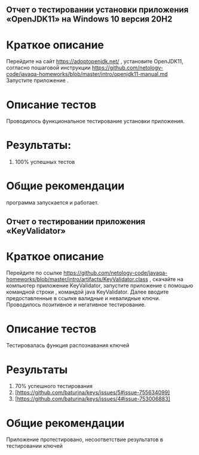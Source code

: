## Отчет о тестировании установки приложения «OpenJDK11» на Windows 10 версия 20H2
# Краткое описание
Перейдите на сайт https://adoptopenjdk.net/ , установите OpenJDK11, согласно пошаговой инструкции https://github.com/netology-code/javaqa-homeworks/blob/master/intro/openjdk11-manual.md  Запустите приложение .
# Описание тестов 
Проводилось функциональное тестирование установки приложения.
# Результаты: 
1.	100% успешных тестов

# Общие рекомендации 
 программа запускается и работает. 

## Отчет о тестировании приложения «KeyValidator» 	
# Краткое описание
Перейдите по ссылке https://github.com/netology-code/javaqa-homeworks/blob/master/intro/artifacts/KeyValidator.class , скачайте на компьютер приложение KeyValidator, запустите приложение с помощью командной строки , командой java KeyValidator. Далее вводите предоставленные в ссылке валидные и невалидные ключи. Проводилось позитивное и негативное тестирование.
# Описание тестов
 Тестировалась функция распознавания ключей 
# Результаты 
1.	70% успешного тестирования
2. [https://github.com/baturina/keys/issues/5#issue-755634099]
3. [https://github.com/baturina/keys/issues/4#issue-753006883]
# Общие рекомендации
Приложение протестировано, несоответствие результатов в тестировании ключей
